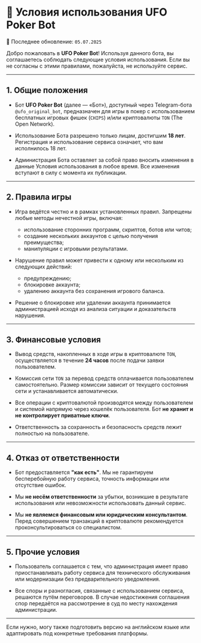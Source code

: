 # 📄 Условия использования UFO Poker Bot

📅 Последнее обновление: `05.07.2025`

Добро пожаловать в **UFO Poker Bot**! Используя данного бота, вы соглашаетесь соблюдать следующие условия использования. Если вы не согласны с этими правилами, пожалуйста, не используйте сервис.

---

## 1. Общие положения

- Бот **UFO Poker Bot** (далее — «Бот»), доступный через Telegram-бота `@ufo_original_bot`, предназначен для игры в покер с использованием бесплатных игровых фишек (`CHIPS`) и/или криптовалюты `TON` (The Open Network).
  
- Использование Бота разрешено только лицам, достигшим **18 лет**. Регистрация и использование сервиса означает, что вам исполнилось 18 лет.

- Администрация Бота оставляет за собой право вносить изменения в данные Условия использования в любое время. Все изменения вступают в силу с момента их публикации.

---

## 2. Правила игры

- Игра ведётся честно и в рамках установленных правил. Запрещены любые методы нечестной игры, включая:
  - использование сторонних программ, скриптов, ботов или читов;
  - создание нескольких аккаунтов с целью получения преимущества;
  - манипуляции с игровыми результатами.

- Нарушение правил может привести к одному или нескольким из следующих действий:
  - предупреждению;
  - блокировке аккаунта;
  - удалению аккаунта без сохранения игрового баланса.

- Решение о блокировке или удалении аккаунта принимается администрацией исходя из анализа ситуации и доказательств нарушения.

---

## 3. Финансовые условия

- Вывод средств, накопленных в ходе игры в криптовалюте `TON`, осуществляется в течение **24 часов** после подачи заявки пользователем.

- Комиссия сети `TON` за перевод средств оплачивается пользователем самостоятельно. Размер комиссии зависит от текущего состояния сети и устанавливается автоматически.

- Все операции с криптовалютой производятся между пользователем и системой напрямую через кошелёк пользователя. Бот **не хранит и не контролирует приватные ключи**.

- Ответственность за сохранность и безопасность средств лежит полностью на пользователе.

---

## 4. Отказ от ответственности

- Бот предоставляется **"как есть"**. Мы не гарантируем бесперебойную работу сервиса, точность информации или отсутствие ошибок.

- Мы **не несём ответственности** за убытки, возникшие в результате использования или невозможности использовать данный сервис.

- Мы **не являемся финансовым или юридическим консультантом**. Перед совершением транзакций в криптовалюте рекомендуется проконсультироваться со специалистом.

---

## 5. Прочие условия

- Пользователь соглашается с тем, что администрация имеет право приостанавливать работу сервиса для технического обслуживания или модернизации без предварительного уведомления.

- Все споры и разногласия, связанные с использованием сервиса, решаются путём переговоров. В случае недостижения соглашения спор передаётся на рассмотрение в суд по месту нахождения администрации.

---

Если нужно, могу также подготовить версию на английском языке или адаптировать под конкретные требования платформы.